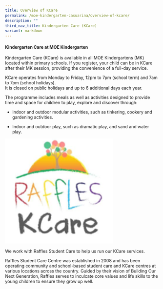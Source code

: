 ```yaml
---
title: Overview of KCare
permalink: /moe-kindergarten-casuarina/overview-of-kcare/
description: ""
third_nav_title: Kindergarten Care (KCare)
variant: markdown
---
```

#### Kindergarten Care at MOE Kindergarten

Kindergarten Care (KCare) is available in all MOE Kindergartens (MK) located within primary schools. If you register, your child can be in KCare after their MK session, providing the convenience of a full-day service.  
  
KCare operates from Monday to Friday, 12pm to 7pm (school term) and 7am to 7pm (school holidays).  
It is closed on public holidays and up to 6 additional days each year.  

The programme includes meals as well as activities designed to provide time and space for children to play, explore and discover through:  

* Indoor and outdoor modular activities, such as tinkering, cookery and gardening activities.

* Indoor and outdoor play, such as dramatic play, and sand and water play.


<img src="images/KCare/raffles_care.png" style="width:70%">

We work with Raffles Student Care to help us run our KCare services.  
  
Raffles Student Care Centre was established in 2008 and has been operating community and school-based student care and KCare centres at various locations across the country. Guided by their vision of&nbsp;Building Our Next Generation, Raffles serves to inculcate core values and life skills to the young children to ensure they grow up well.